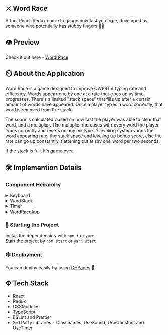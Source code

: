 ## ⚔️ Word Race 
A fun, React-Redux game to gauge how fast you type, developed by someone who potentially has stubby fingers 🖖🏻

## 👁️ Preview
Check it out here - [Word Race](https://saurav38.github.io/wordracegameneww/)

## ⏲️ About the Application

Word Race is a game designed to improve QWERTY typing rate and efficiency. Words appear one by one at a rate that goes up as time progresses. There's a limited "stack space" that fills up after a certain amount of words have appeared. Once a player types a word correctly, that word is removed from the stack.

The score is calculated based on how fast the player was able to clear that word, and a multiplier. The multiplier increases with every word the player types correctly and resets on any mistype. A leveling system varies the word appearing rate, the stack space and leveling up bonus score, else the rate can go up constantly, flattening out at say one word per two seconds.

If the stack is full, it's game over. 

## 🛠 Implemention Details

### Component Heirarchy

<details>
<summary>Keyboard</summary>
<p>
<br>
  1. Keyboard based on JSX, styled using CSSModules
  2. Iterates through an array to render out keys, row-wise, and sets up event listeners for them
  3. Accepts SPACEBAR to start, and then dipatches keyPressed and keyCounts if keydown and keyup events are triggered
  4. Selects characterRequested and length. If keyPressed === characterRequested, and keyCount === wordLength, then the word typed is correct!
  5. Dispatches isCorrect, which is the corresponding action to WordRaceApp
  6. If incorrect, dispatches action to decrement score
  7. Uses sound effects for different actions
</p>
</details>

<details>
<summary>WordStack</summary>
<p>
<br>
  1. Word Stack based on JSX, styled using CSSModules
  2. Iterates through an array to render out words, fetched from an API, and dispatches the app being idle
  3. Styles the letters in the current word according to whether they are meant to be pressed or not
  4. Keeps count of the current length of the word stack. If word stack exceeds the permisible limit, it dispatches an action to end the game
</p>
</details>

<details>
<summary>Timer</summary>
<p>
<br>
  1. Timer based on JSX, styled using CSSModules, internally uses the useTimer hook for keeping track of the elapsed time
  2. Accepts the shouldStart and shouldStop selectors to internally trigger the timer
  3. Accepts interval to decide what the time between words appearing on screen should be
</p>
</details>

<details>
<summary>WordRaceApp</summary>
<p>
<br>
  1. Root App.jsx which is the heart of the application
  2. Handles the OVER status and resets the score, timer and word index, as well as the character to be requested
  3. Handles the use case when the word typed is correct - handles setting the next word, resetting key pres count and character index, and the socre to increment
  4. The score is calculated on the basis of a base score, decremented by word stack length, multiplied by the the number of words typed added with the current level
  5. Handles score incremention and level progression - right now, the maximum level to reach is 3
  6. Triggers sound effects for warning the user that the stack is almost full, and also that the game is over
</p>
</details>


### 🐎 Starting the Project

Install the dependencies with `npm i` or `yarn`  
Start the project by `npm start` or `yarn start`

### 🕸️ Deployment

You can deploy easily by using [GHPages](https://www.npmjs.com/package/gh-pages) 🎉


## ⚙ Tech Stack

- React
- Redux
- CSSModules
- TypeScript
- ESLint and Prettier
- 3rd Party Libraries - Classnames, UseSound, UseConstant and UseTimer
